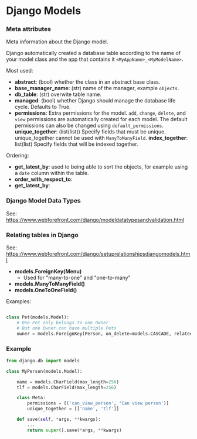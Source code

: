 # Django Models

### Meta attributes
Meta information about the Django model.

Django automatically created a database table according to the name of your model class and the app that contains it `<MyAppName>_<MyModelName>`.

Most used:
* **abstract**: (bool) whether the class in an abstract base class.
* **base_manager_name**: (str) name of the manager, example `objects`.
* **db_table**: (str) overwite table name.
* **managed**: (bool) whether Django should manage the database life cycle. Defaults to True.
* **permissions**: Extra permissions for the model. `add`, `change`, `delete`, and `view` permissions are automatically created for each model. The default permissions can also be changed using `default_permissions`.
**unique_together**: (list(list)) Specify fields that must be unique. unique_together cannot be used with `ManyToManyField`.
**index_together**: list(list) Specify fields that will be indexed together.

Ordering:
* **get_latest_by**: used to being able to sort the objects, for example using a `date` column within the table.
* **order_with_respect_to**:
* **get_latest_by**:


### Django Model Data Types
See: https://www.webforefront.com/django/modeldatatypesandvalidation.html


### Relating tables in Django
See: https://www.webforefront.com/django/setuprelationshipsdjangomodels.html
* **models.ForeignKey(Menu)**
    * Used for "many-to-one" and "one-to-many"
* **models.ManyToManyField()**
* **models.OneToOneField()**

Examples:
```python

class Pet(models.Model):
    # One Pet only belongs to one Owner
    # But one Owner can have multiple Pets
    owner = models.ForeignKey(Person, on_delete=models.CASCADE, related_name='pets')
```


### Example

```python
from django.db import models

class MyPerson(models.Model):

    name = models.CharField(max_length=256)
    tlf = models.CharField(max_length=256)

    class Meta:
        permissions = [('can_view_person', 'Can view person')]
        unique_together = [['name', 'tlf']]

    def save(self, *args, **kwargs):
        ...
        return super().save(*args, **kwargs)
```
